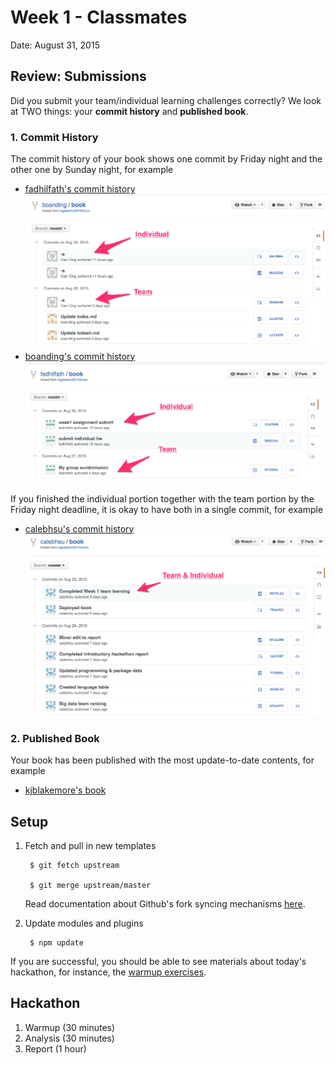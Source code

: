 # Week 1 - Classmates

Date: August 31, 2015

## Review: Submissions

Did you submit your team/individual learning challenges correctly? We look at TWO things: your __commit history__ and __published book__.

### 1. Commit History

The commit history of your book shows one commit by Friday night and the other one by Sunday night, for example

* [fadhilfath's commit history](https://github.com/fadhilfath/book/commits/master)
    ![commits](commits1.png)
* [boanding's commit history](https://github.com/boanding/book/commits/master)
    ![commits](commits2.png)


If you finished the individual portion together with the team portion by the Friday night deadline, it is okay
to have both in a single commit, for example

* [calebhsu's commit history](https://github.com/calebhsu/book/commits/master)
    ![commits](commits3.png)

### 2. Published Book

Your book has been published with the most update-to-date contents, for example

* [kjblakemore's book](http://kjblakemore.github.io/book/learning/week1/)


## Setup

1. Fetch and pull in new templates

        $ git fetch upstream

        $ git merge upstream/master

   Read documentation about Github's fork syncing mechanisms [here](https://help.github.com/articles/syncing-a-fork/).

1. Update modules and plugins

        $ npm update

If you are successful, you should be able to see materials about today's hackathon, for instance,
the [warmup exercises](http://doubleshow.github.io/book/hackathons/classmates/warmup.html).

## Hackathon

1. Warmup  (30 minutes)
1. Analysis (30 minutes)
1. Report (1 hour)
